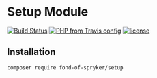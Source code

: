 # Setup Module
[![Build Status](https://travis-ci.org/fond-of/spryker-setup.svg?branch=master)](https://travis-ci.org/fond-of/spryker-setup)
[![PHP from Travis config](https://img.shields.io/travis/php-v/symfony/symfony.svg)](https://php.net/)
[![license](https://img.shields.io/github/license/mashape/apistatus.svg)](https://packagist.org/packages/fond-of-spryker/setup)

## Installation

```
composer require fond-of-spryker/setup
```
